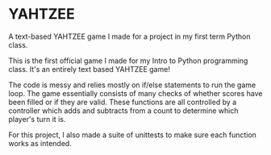 # YAHTZEE
A text-based YAHTZEE game I made for a project in my first term Python class. 

This is the first official game I made for my Intro to Python programming class.
It's an entirely text based YAHTZEE game!

The code is messy and relies mostly on if/else statements to run the game loop. The game essentially consists of many checks of whether scores have been filled or if they are valid. These functions are all controlled by a controller which adds and subtracts from a count to determine which player's turn it is.

For this project, I also made a suite of unittests to make sure each function works as intended.
